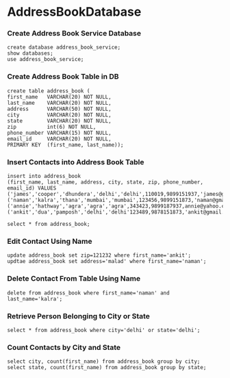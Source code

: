 # AddressBookDatabase

### Create Address Book Service Database
```
create database address_book_service;
show databases;
use address_book_service;
```

### Create Address Book Table in DB
```
create table address_book (
first_name   VARCHAR(20) NOT NULL,
last_name    VARCHAR(20) NOT NULL,
address      VARCHAR(50) NOT NULL,
city         VARCHAR(20) NOT NULL,
state        VARCHAR(20) NOT NULL,
zip          int(6) NOT NULL,
phone_number VARCHAR(15) NOT NULL,
email_id     VARCHAR(20) NOT NULL,
PRIMARY KEY  (first_name, last_name));
```

### Insert Contacts into Address Book Table
```
insert into address_book 
(first_name, last_name, address, city, state, zip, phone_number, email_id) VALUES
('james','cooper','dhundera','delhi','delhi',110019,9899151937,'james@gmail.com'),
('naman','kalra','thana','mumbai','mumbai',123456,9899151873,'naman@gmail.com'),
('annie','hathway','agra','agra','agra',343423,9899187937,annie@yahoo.com),
('ankit','dua','pamposh','delhi','delhi'123489,9878151873,'ankit@gmail.com');
```
```
select * from address_book;
```

### Edit Contact Using Name
```
update address_book set zip=121232 where first_name='ankit';
updtae address_book set address='malad' where first_name='naman';
```

### Delete Contact From Table Using Name
```
delete from address_book where first_name='naman' and last_name='kalra';
```

### Retrieve Person Belonging to City or State
```
select * from address_book where city='delhi' or state='delhi';
```

### Count Contacts by City and State
```
select city, count(first_name) from address_book group by city;
select state, count(first_name) from address_book group by state;
```

